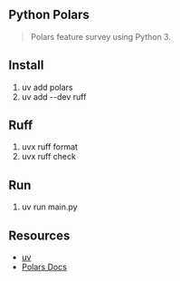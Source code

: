 Python Polars
-------------
>Polars feature survey using Python 3.

Install
-------
1. uv add polars
2. uv add --dev ruff

Ruff
----
1. uvx ruff format
2. uvx ruff check

Run
---
1. uv run main.py

Resources
---------
* [uv](https://realpython.com/python-uv/)
* [Polars Docs](https://docs.pola.rs/)